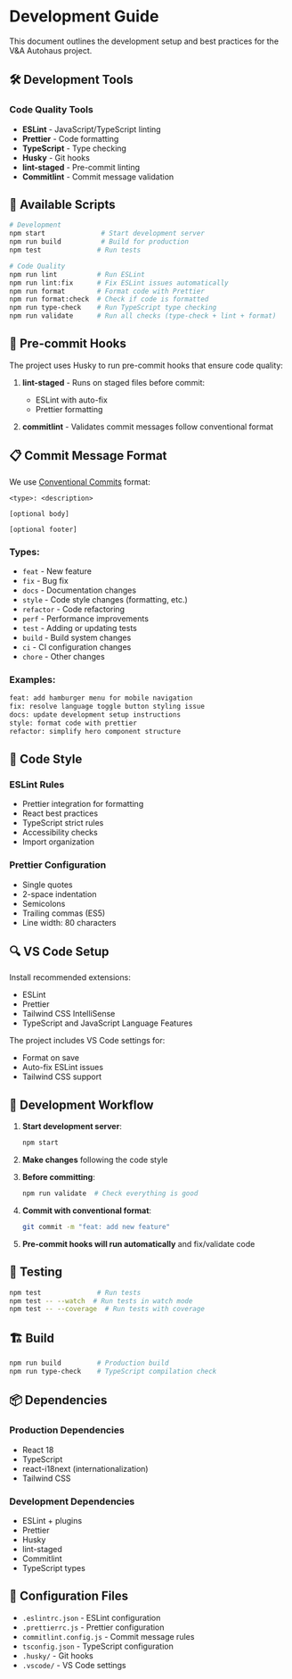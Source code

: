 # Development Guide

This document outlines the development setup and best practices for the V&A Autohaus project.

## 🛠️ Development Tools

### Code Quality Tools
- **ESLint** - JavaScript/TypeScript linting
- **Prettier** - Code formatting
- **TypeScript** - Type checking
- **Husky** - Git hooks
- **lint-staged** - Pre-commit linting
- **Commitlint** - Commit message validation

## 📝 Available Scripts

```bash
# Development
npm start              # Start development server
npm run build          # Build for production
npm test              # Run tests

# Code Quality
npm run lint          # Run ESLint
npm run lint:fix      # Fix ESLint issues automatically
npm run format        # Format code with Prettier
npm run format:check  # Check if code is formatted
npm run type-check    # Run TypeScript type checking
npm run validate      # Run all checks (type-check + lint + format)
```

## 🔧 Pre-commit Hooks

The project uses Husky to run pre-commit hooks that ensure code quality:

1. **lint-staged** - Runs on staged files before commit:
   - ESLint with auto-fix
   - Prettier formatting
   
2. **commitlint** - Validates commit messages follow conventional format

## 📋 Commit Message Format

We use [Conventional Commits](https://www.conventionalcommits.org/) format:

```
<type>: <description>

[optional body]

[optional footer]
```

### Types:
- `feat` - New feature
- `fix` - Bug fix
- `docs` - Documentation changes
- `style` - Code style changes (formatting, etc.)
- `refactor` - Code refactoring
- `perf` - Performance improvements
- `test` - Adding or updating tests
- `build` - Build system changes
- `ci` - CI configuration changes
- `chore` - Other changes

### Examples:
```bash
feat: add hamburger menu for mobile navigation
fix: resolve language toggle button styling issue
docs: update development setup instructions
style: format code with prettier
refactor: simplify hero component structure
```

## 🎨 Code Style

### ESLint Rules
- Prettier integration for formatting
- React best practices
- TypeScript strict rules
- Accessibility checks
- Import organization

### Prettier Configuration
- Single quotes
- 2-space indentation
- Semicolons
- Trailing commas (ES5)
- Line width: 80 characters

## 🔍 VS Code Setup

Install recommended extensions:
- ESLint
- Prettier
- Tailwind CSS IntelliSense
- TypeScript and JavaScript Language Features

The project includes VS Code settings for:
- Format on save
- Auto-fix ESLint issues
- Tailwind CSS support

## 🚀 Development Workflow

1. **Start development server**:
   ```bash
   npm start
   ```

2. **Make changes** following the code style

3. **Before committing**:
   ```bash
   npm run validate  # Check everything is good
   ```

4. **Commit with conventional format**:
   ```bash
   git commit -m "feat: add new feature"
   ```

5. **Pre-commit hooks will run automatically** and fix/validate code

## 🧪 Testing

```bash
npm test              # Run tests
npm test -- --watch  # Run tests in watch mode
npm test -- --coverage  # Run tests with coverage
```

## 🏗️ Build

```bash
npm run build         # Production build
npm run type-check    # TypeScript compilation check
```

## 📦 Dependencies

### Production Dependencies
- React 18
- TypeScript
- react-i18next (internationalization)
- Tailwind CSS

### Development Dependencies
- ESLint + plugins
- Prettier
- Husky
- lint-staged
- Commitlint
- TypeScript types

## 🔧 Configuration Files

- `.eslintrc.json` - ESLint configuration
- `.prettierrc.js` - Prettier configuration
- `commitlint.config.js` - Commit message rules
- `tsconfig.json` - TypeScript configuration
- `.husky/` - Git hooks
- `.vscode/` - VS Code settings
